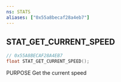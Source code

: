 ```yaml
---
ns: STATS
aliases: ["0x55a8becaf28a4eb7"]
---
```

## STAT_GET_CURRENT_SPEED

```c
// 0x55A8BECAF28A4EB7
float STAT_GET_CURRENT_SPEED();
```

PURPOSE Get the current speed

